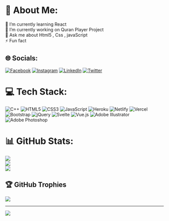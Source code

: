 # 💫 About Me:
🌱 I’m currently learning React <br>🔭 I’m currently working on Quran Player Project<br>💬 Ask me about Html5 , Css , javaScript<br>⚡ Fun fact


## 🌐 Socials:
[![Facebook](https://img.shields.io/badge/Facebook-%231877F2.svg?logo=Facebook&logoColor=white)](https://facebook.com/younes.leone07) [![Instagram](https://img.shields.io/badge/Instagram-%23E4405F.svg?logo=Instagram&logoColor=white)](https://instagram.com/younesbachouche) [![LinkedIn](https://img.shields.io/badge/LinkedIn-%230077B5.svg?logo=linkedin&logoColor=white)](https://linkedin.com/in/younesbachouche) [![Twitter](https://img.shields.io/badge/Twitter-%231DA1F2.svg?logo=Twitter&logoColor=white)](https://twitter.com/younes_uvl07) 

# 💻 Tech Stack:
![C++](https://img.shields.io/badge/c++-%2300599C.svg?style=for-the-badge&logo=c%2B%2B&logoColor=white) ![HTML5](https://img.shields.io/badge/html5-%23E34F26.svg?style=for-the-badge&logo=html5&logoColor=white) ![CSS3](https://img.shields.io/badge/css3-%231572B6.svg?style=for-the-badge&logo=css3&logoColor=white) ![JavaScript](https://img.shields.io/badge/javascript-%23323330.svg?style=for-the-badge&logo=javascript&logoColor=%23F7DF1E) ![Heroku](https://img.shields.io/badge/heroku-%23430098.svg?style=for-the-badge&logo=heroku&logoColor=white) ![Netlify](https://img.shields.io/badge/netlify-%23000000.svg?style=for-the-badge&logo=netlify&logoColor=#00C7B7) ![Vercel](https://img.shields.io/badge/vercel-%23000000.svg?style=for-the-badge&logo=vercel&logoColor=white) ![Bootstrap](https://img.shields.io/badge/bootstrap-%23563D7C.svg?style=for-the-badge&logo=bootstrap&logoColor=white) ![jQuery](https://img.shields.io/badge/jquery-%230769AD.svg?style=for-the-badge&logo=jquery&logoColor=white) ![Svelte](https://img.shields.io/badge/svelte-%23f1413d.svg?style=for-the-badge&logo=svelte&logoColor=white) ![Vue.js](https://img.shields.io/badge/vuejs-%2335495e.svg?style=for-the-badge&logo=vuedotjs&logoColor=%234FC08D) ![Adobe Illustrator](https://img.shields.io/badge/adobeillustrator-%23FF9A00.svg?style=for-the-badge&logo=adobeillustrator&logoColor=white) ![Adobe Photoshop](https://img.shields.io/badge/adobephotoshop-%2331A8FF.svg?style=for-the-badge&logo=adobephotoshop&logoColor=white)
# 📊 GitHub Stats:
![](https://github-readme-stats.vercel.app/api?username=younesbachouche&theme=radical&hide_border=false&include_all_commits=false&count_private=false)<br/>
![](https://github-readme-streak-stats.herokuapp.com/?user=younesbachouche&theme=radical&hide_border=false)<br/>
![](https://github-readme-stats.vercel.app/api/top-langs/?username=younesbachouche&theme=radical&hide_border=false&include_all_commits=false&count_private=false&layout=compact)

## 🏆 GitHub Trophies
![](https://github-profile-trophy.vercel.app/?username=younesbachouche&theme=dracula&no-frame=false&no-bg=true&margin-w=4)

---
[![](https://visitcount.itsvg.in/api?id=younesbachouche&icon=0&color=0)](https://visitcount.itsvg.in)

<!-- Proudly created with GPRM ( https://gprm.itsvg.in ) -->